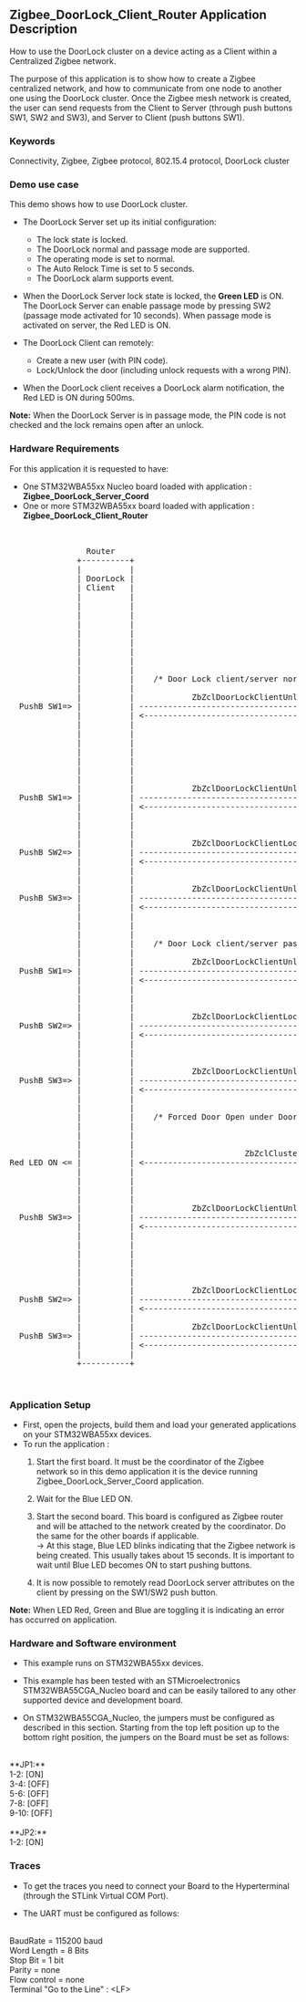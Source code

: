 ## __Zigbee_DoorLock_Client_Router Application Description__

How to use the DoorLock cluster  on a device acting as a Client within a Centralized Zigbee network.
 
The purpose of this application is to show how to create a Zigbee centralized network, and how to communicate from one node to another one using the DoorLock cluster. Once the Zigbee mesh network is created, the user can send requests from the Client to Server (through push buttons SW1, SW2 and SW3), and Server to Client (push buttons SW1).

### __Keywords__

Connectivity, Zigbee, Zigbee protocol, 802.15.4 protocol, DoorLock cluster

### __Demo use case__

This demo shows how to use DoorLock cluster.  

* The DoorLock Server set up its initial configuration:
	* The lock state is locked.
	* The DoorLock normal and passage mode are supported.
	* The operating mode is set to normal.
	* The Auto Relock Time is set to 5 seconds.
	* The DoorLock alarm supports <Forced Door Open under Door Locked Condition> event.

* When the DoorLock Server lock state is locked, the **Green LED** is ON.
  The DoorLock Server can enable passage mode by pressing SW2 (passage mode activated for 10 seconds).
  When passage mode is activated on server, the Red LED is ON.

* The DoorLock Client can remotely: 
   * Create a new user (with PIN code).
   * Lock/Unlock the door (including unlock requests with a wrong PIN).

*  When the DoorLock client receives a DoorLock alarm notification, the Red LED is ON during 500ms.
    
**Note:** When the DoorLock Server is in passage mode, the PIN code is not checked and the lock remains open after an unlock.  
  
### __Hardware Requirements__

For this application it is requested to have:  

* One STM32WBA55xx Nucleo board loaded with application : **Zigbee_DoorLock_Server_Coord**  
* One or more STM32WBA55xx board loaded with application : **Zigbee_DoorLock_Client_Router**  

<pre>
    

                Router                                                                      Coord.
              +----------+                                                                +----------+
              |          |                                                                |          |
              | DoorLock |                                                                | DoorLock |
              | Client   |                                                                | Server   |  - DoorLock Server during Init 
              |          |                                                                |          |    <= ZbZclAttrIntegerWrite(ZCL_DOORLOCK_ATTR_LOCKSTATE)
              |          |                                                                |          |    <= ZbZclAttrIntegerWrite(ZCL_DOORLOCK_ATTR_DOORSTATE)
              |          |                                                                |          |	 <= ZbZclAttrIntegerWrite(ZCL_DOORLOCK_ATTR_SUPPORTED_MODES)
              |          |                                                                |          |    <= ZbZclAttrIntegerWrite(ZCL_DOORLOCK_ATTR_MODE)
              |          |                                                                |          |    <= ZbZclAttrIntegerWrite(ZCL_DOORLOCK_ATTR_AUTO_RELOCK)
              |          |                                                                |          |			 
              |          |                                                                |         || => GREEN LED ON
              |          |                                                                |  Door   ||
              |          |                                                                |  Lock   ||
              |          |    /* Door Lock client/server normal mode interaction */       |         ||			 
              |          |                                                                |         ||
              |          |            ZbZclDoorLockClientUnlockReq(PIN)                   |         ||
  PushB SW1=> |          | -------------------------------------------------------------> |         || => GREEN LED OFF
              |          | <------------------------------------------------------------- |          |
              |          |                                                                |  Door    |
              |          |                                                                |  UnLock  |
              |          |                                                                |          |	/* When Auto Relock Time is reached */
              |          |                                                                |          | <= ZbZclAttrIntegerWrite(ZCL_DOORLOCK_ATTR_LOCKSTATE)
              |          |                                                                |         || => GREEN LED ON
              |          |                                                                |  Door   ||
              |          |                                                                |  Lock   ||
              |          |            ZbZclDoorLockClientUnlockReq(PIN)                   |         ||
  PushB SW1=> |          | -------------------------------------------------------------> |         || => GREEN LED OFF
              |          | <------------------------------------------------------------- |          |
              |          |                                                                |  Door    |
              |          |                                                                |  UnLock  |
              |          |                                                                |          |
              |          |            ZbZclDoorLockClientLockReq(PIN)                     |          |
  PushB SW2=> |          | -------------------------------------------------------------> |         || => GREEN LED ON
              |          | <------------------------------------------------------------- |  Door   ||
              |          |                                                                |  Lock   ||
              |          |                                                                |         ||
              |          |            ZbZclDoorLockClientUnlockReq(WRONG_PIN)             |         ||
  PushB SW3=> |          | -------------------------------------------------------------> |         || => GREEN LED remains ON
              |          | <------------------------------------------------------------- |         ||
              |          |                                                                |         ||
              |          |                                                                |         ||
              |          |                                                                |         ||			 
              |          |    /* Door Lock client/server passage interaction */           |         ||
              |          |                                                                |         ||
              |          |            ZbZclDoorLockClientUnlockReq(PIN)                   |         ||
  PushB SW1=> |          | -------------------------------------------------------------> |         || => GREEN LED OFF
              |          | <------------------------------------------------------------- |          |
              |          |                                                                |  Door    |
              |          |                                                                |  UnLock  |			 
              |          |                                                                |          |			 
              |          |            ZbZclDoorLockClientLockReq(PIN)                     |          |
  PushB SW2=> |          | -------------------------------------------------------------> |         || => GREEN LED ON
              |          | <------------------------------------------------------------- |         ||
              |          |                                                                |  Door   ||
              |          |                                                                |  Lock   ||
              |          |                                                                |         ||			 
              |          |            ZbZclDoorLockClientUnlockReq(WRONG_PIN)             |         ||
  PushB SW3=> |          | -------------------------------------------------------------> |         ||
              |          | <------------------------------------------------------------- |         ||
              |          |                                                                |         ||
              |          |                                                                |         ||
              |          |    /* Forced Door Open under Door Locked Condition alarm */    |         ||  
              |          |                                                                |         || <= PushB SW1 : 
              |          |                                                                |         || <= ZbZclAttrIntegerWrite(ZCL_DOORLOCK_ATTR_DOORSTATE)
              |          |                                                                |         ||
              |          |                       ZbZclClusterSendAlarm                    |         ||
Red LED ON <= |          | <------------------------------------------------------------- |         ||
              |          |                                                                |         ||
              |          |                                                                |         ||
              |          |                                                                |         || <= PushB SW2 : Passage Mode during 10 sec.
              |          |                                                                |         ||
              |          |            ZbZclDoorLockClientUnlockReq(WRONG_PIN)             |         ||
  PushB SW3=> |          | -------------------------------------------------------------> |         || => GREEN LED OFF 
              |          | <------------------------------------------------------------- |          | (It is possible to unlock the door, even if the
              |          |                                                                |  Door    |  pin is wrong because of the 'passage' mode)
              |          |                                                                |  UnLock  |
              |          |                                                                |          |
              |          |                                                                |          | => Expiration of Passage mode after 10 sec.
              |          |                                                                |          | 
              |          |                                                                |          | 
              |          |            ZbZclDoorLockClientLockReq(PIN)                     |          |
  PushB SW2=> |          | -------------------------------------------------------------> |         || => GREEN LED ON 
              |          | <------------------------------------------------------------- |  Door   ||
              |          |                                                                |  Lock   ||
              |          |            ZbZclDoorLockClientUnlockReq(WRONG_PIN)             |         ||
  PushB SW3=> |          | -------------------------------------------------------------> |         || => GREEN LED remains ON
              |          | <------------------------------------------------------------- |         ||
              |          |                                                                |         || 
              +----------+                                                                +----------+
  
  
</pre> 

### __Application Setup__

* First, open the projects, build them and load your generated applications on your STM32WBA55xx devices.
* To run the application :
	1. Start the first board. It must be the coordinator of the Zigbee network so in this demo application it is the device running Zigbee_DoorLock_Server_Coord application.  

	2. Wait for the Blue LED ON.  

	3. Start the second board. This board is configured as Zigbee router and will be attached to the network created by the coordinator.
Do the same for the other boards if applicable.  
&rarr; At this stage, Blue LED blinks indicating that the Zigbee network is being created. This usually takes about 15 seconds. It is important to wait until Blue LED becomes ON to start pushing buttons.  

	4. It is now possible to remotely read DoorLock server attributes on the client by pressing on the SW1/SW2 push button.
   
**Note:** When LED Red, Green and Blue are toggling it is indicating an error has occurred on application.

### __Hardware and Software environment__

* This example runs on STM32WBA55xx devices.  

* This example has been tested with an STMicroelectronics STM32WBA55CGA_Nucleo board and can be easily tailored to any other supported device and development board.  

* On STM32WBA55CGA_Nucleo, the jumpers must be configured as described in this section. Starting from the top left position up to the bottom right position, the jumpers on the Board must be set as follows:
<br>    
**JP1:**</br>
1-2:  [ON]</br>
3-4:  [OFF]</br>
5-6:  [OFF]</br>
7-8:  [OFF]</br>
9-10: [OFF]</br>
<br>
**JP2:**</br>
1-2:  [ON]  

### __Traces__

* To get the traces you need to connect your Board to the Hyperterminal (through the STLink Virtual COM Port).  

* The UART must be configured as follows:  
<br>
BaudRate       = 115200 baud</br>
Word Length    = 8 Bits</br>
Stop Bit       = 1 bit</br>
Parity         = none</br>
Flow control   = none</br>
Terminal   "Go to the Line" : &lt;LF&gt;  
